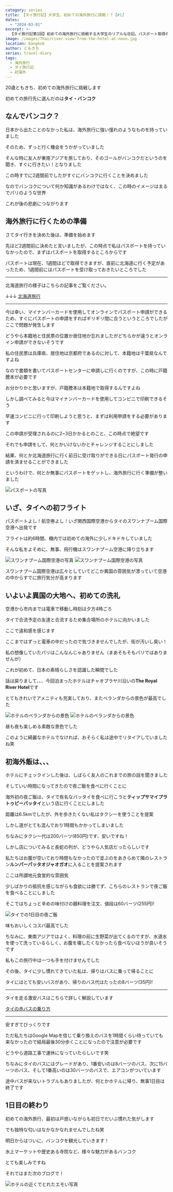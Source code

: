 ```yaml
---
category: series
title: 【タイ旅行記】大学生、初めての海外旅行に挑戦！？【#1】
dates:
  - "2024-03-01"
excerpt: >-
  【タイ旅行記第1回】初めての海外旅行に挑戦する大学生のリアルな日記。パスポート取得のドタバタ劇から始まり、想像とは全く違うバンコクの独特な雰囲気に圧倒され、現地の衛生事情に戸惑いながらも、少しずつ慣れていく過程をありのままに公開！熱気、喧騒、そして絶品グルメ！五感で味わう刺激的な毎日をレポートします。
image: /images/Thai/river-view-from-the-hotel-at-noon.jpg
location: bangkok
author: ともきち
series: travel-diary
tags:
  - 海外旅行
  - タイ旅行記
  - 初海外
---
```


20歳ともきち、初めての海外旅行に挑戦します

初めての旅行先に選んだのは**タイ・バンコク**

## なんでバンコク？

日本から出たことのなかった私は、海外旅行に強い憧れのようなものを持っていました

そのため、ずっと行く機会をうかがっていました

そんな時に友人が東南アジアを旅しており、そのゴールがバンコクだというのを聞き、すぐに行きたい！となりました

この時すでに2週間前でしたがすぐにバンコクに行くことを決めました

なのでバンコクについて何か知識があるわけではなく、この時のイメージはまるでパリのような世界

これが後の悲劇につながります

## 海外旅行に行くための準備

さてタイ行きを決めた後は、準備を始めます

先ほど2週間前に決めたと言いましたが、この時点で私はパスポートを持っていなかったので、まずはパスポートを取得するところからです

パスポートは現在、1週間ほどで取得できますが、直前に北海道に行く予定があったため、1週間前にはパスポートを受け取っておきたいところでした

---

北海道旅行の様子はこちらの記事をご覧ください。

↓↓↓
[北海道旅行](./Hokkaido1)

---

今は幸い、マイナンバーカードを使用してオンラインでパスポート申請ができるため、すぐにパスポートの申請をすればギリギリ間に合うというところでしたがここで問題が発生します

どうやら本籍地と住民票の位置か居住地か忘れましたがどちらかが違うとオンライン申請ができないそうです

私の住民票は兵庫県、居住地は京都府であるのに対して、本籍地は千葉県なんですよね

なので書類を書いてパスポートセンターに申請しに行くのですが、この時に戸籍謄本が必要です

お分かりかと思いますが、戸籍謄本は本籍地で取得するんですよね

しかし調べてみると今はマイナンバーカードを使用してコンビニで印刷できるそう

早速コンビニに行って印刷しようと思うと、まずは利用申請をする必要があります

この申請が受理されるのに2~3日かかるとのこと、この時点で絶望です

それでも申請をして、何とかいけないかとチャレンジすることにしました

結果、何とか北海道旅行に行く前日に受け取りができる日にパスポート発行の申請を済ませることができました

というわけで、何とか無事にパスポートをゲットし、海外旅行に行く準備が整いました

![パスポートの写真](/images/Thai/passport.jpg)

## いざ、タイへの初フライト

パスポートよし！航空券よし！いざ関西国際空港からタイのスワンナプーム国際空港へ出発です

フライトは約6時間、機内では初めての海外に少しドキドキしていました

そんな私をよそめに、無事、飛行機はスワンナプーム空港に降り立ちます

![スワンナプーム国際空港の写真](/images/Thai/suvarnabhumi1.jpg)
![スワンナプーム国際空港の写真](/images/Thai/suvarnabhumi2.jpg)

スワンナプーム国際空港は広々としていてどこか異国の雰囲気が漂っていて空港の中からすでに旅行気分が高まります

## いよいよ異国の大地へ、初めての洗礼

空港から市内までは電車で移動し時刻は夕方4時ごろ

タイで合流予定の友達と合流するため集合場所のホテルに向かいました

ここで違和感を感じます

ここまではずっと電車の中だったので気づきませんでしたが、街が汚いし臭い！

私の想像していたパリはこんなんじゃありません（まあそもそもパリではありませんが）

これが初めて、日本の素晴らしさを認識した瞬間でした

話は戻りまして、、、今回泊まったホテルはチャオプラヤ川沿いの**The Royal River Hotel**です

とてもきれいでアメニティも充実しており、またベランダからの景色が最高でした

![ホテルのベランダからの景色](/images/Thai/river-view-from-the-hotel-at-noon.jpg)
![ホテルのベランダからの景色](/images/Thai/river-view-from-the-hotel-at-night.jpg)

昼も夜も楽しめる素敵な景色でした

このように綺麗なホテルでなければ、おそらく私は途中でリタイアしていましたね笑

## 初海外飯は、、、

ホテルにチェックインした後は、しばらく友人のこれまでの旅の話を聞きました

そしていい時間になってきたので夜ご飯を食べに行くことに

海外初の夜ご飯は、タイで有名なパッタイを食べに行こうと**ティップサマイプラトゥピーパッタイ**という店に行くことにしました

距離は6.5kmでしたが、外を歩きたくない私はタクシーを使うことを提案

しかし道がとても混んでおり1時間もかかってしまいました

ちなみにタクシー代は200バーツ(850円)です、安いですね！

しかし店についてみると長蛇の列が、どうやら人気店だったらしいです

私たちはお腹が空いており時間もなかったので並ぶのをあきらめて隣のレストラン**ルンパーパッタオジャオガオ**に入ることを提案されます

ここは所謂地元食堂的な雰囲気

少しばかりの抵抗を感じながらも食欲には勝てず、こちらのレストランで夜ご飯を食べることにしました

そこではちょっと辛めの味付けの麺料理を注文、値段は60バーツ(255円)!

![タイでの1日目の夜ご飯](/images/Thai/pad-thai.jpg)

味もおいしくコスパ最高でした

ちなみに、東南アジアではよく、料理の前に生野菜が出てくるのですが、水道水を使って洗っているらしく、お腹を壊したくなかったら食べないほうが良いそうです

私もこの旅行中は一つも手を付けませんでした

その後、タイに少し慣れてきていた私は、帰りはバスに乗って帰ることに

タイにはとても安いバスがあり、帰りのバス代はたったの8バーツ(35円)!

---

タイを走る激安バスはこちらで詳しく解説しています

[タイの赤バスの乗り方](./Bangkok-localBus)

---

安すぎてびっくりです

ただ私たちはGoogle Mapを信じて乗り換えのバスを1時間くらい待っていても来なかったので結局最後30分歩くことになったので注意が必要です

どうやら道路工事で運休になっていたらしいです笑

ちなみにタイのバスにはグレードがあり、1番安いのは8バーツのバス、次に15バーツのバス、そして1番高いのは30バーツのバスで、エアコンがついています

途中バスが来ないトラブルもありましたが、何とかホテルに帰り、無事1日目は終了です

## 1日目の終わり

初めての海外旅行、最初は戸惑いながらも初日でだいぶ慣れた気がします

でも独特な匂いはなかなかなれませんでしたね笑

明日からはついに、バンコクを観光していきます！

水上マーケットや歴史ある寺院など、様々な魅力があるバンコク

とても楽しみですね

それではまた次のブログで！

![ホテルの近くでとれたエモい写真](/images/Thai/thai-streetscape.jpg)
